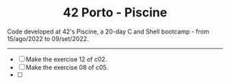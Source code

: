 <h1 align="center">42 Porto - Piscine</h1>
Code developed at 42's Piscine, a 20-day C and Shell bootcamp - from 15/ago/2022 to 09/set/2022.

---

- [ ] Make the exercise 12 of c02.
- [ ] Make the exercise 08 of c05.
- [ ] 
